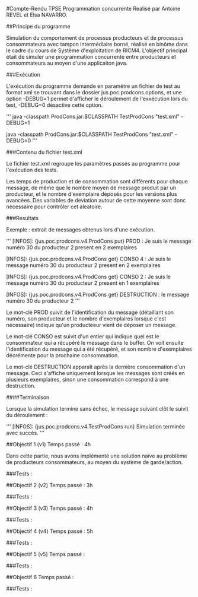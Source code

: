 #Compte-Rendu TPSE Programmation concurrente
Realisé par Antoine REVEL et Elsa NAVARRO.

##Principe du programme

Simulation du comportement de processus producteurs et de processus
consommateurs avec tampon intermédiaire borné, réalisé en binôme dans le cadre du cours de Système d'exploitation de RICM4. L'objectif principal était de simuler une programmation concurrente entre producteurs et consommateurs au moyen d'une applicaiton java.

###Exécution

L'exécution du programme demande en paramètre un fichier de test au format xml se trouvant dans le dossier jus.poc.prodcons.options, et une option -DEBUG=1 permet d'afficher le déroulement de l'exxécution lors du test, -DEBUG=0 désactive cette option.

'''
java -classpath ProdCons.jar:$CLASSPATH TestProdCons "test.xml" -DEBUG=1

java -classpath ProdCons.jar:$CLASSPATH TestProdCons "test.xml" -DEBUG=0
'''

###Contenu du fichier test.xml

Le fichier test.xml regroupe les paramètres passés au programme pour l'exécution des tests. 

Les temps de production et de consommation sont différents pour chaque message, de même que le nombre moyen de message produit par un producteur, et le nombre d'exemplaire déposés pour les versions plus avancées. Des variables de deviation autour de cette moyenne sont donc nécessaire pour contrôler cet aleatoire.

###Resultats

Exemple : extrait de messages obtenus lors d'une exécution.

'''
[INFOS]: {jus.poc.prodcons.v4.ProdCons put} PROD : Je suis le message numéro 30 du producteur 2 present en 2 exemplaires

[INFOS]: {jus.poc.prodcons.v4.ProdCons get} CONSO 4 : Je suis le message numéro 30 du producteur 2 present en 2 exemplaires

[INFOS]: {jus.poc.prodcons.v4.ProdCons get} CONSO 2 : Je suis le message numéro 30 du producteur 2 present en 1 exemplaires

[INFOS]: {jus.poc.prodcons.v4.ProdCons get} DESTRUCTION : le message numéro 30 du producteur 2
'''

Le mot-clé PROD suivit de l'identification du message (détaillant son numéro, son producteur et le nombre d'exemplaires lorsque c'est nécessaire) indique qu'un producteeur vient de déposer un message.

Le mot-clé CONSO est suivit d'un entier qui indique quel est le consommateur qui a récupéré le message dans le buffer. On voit ensuite l'identification du message qui a été récupéré, et son nombre d'exemplaires décrémente pour la prochaine consommation.

Le mot-clé DESTRUCTION apparaît après la dernière consommation d'un message. Ceci s'affiche uniquement lorsque les messages sont créés en plusieurs exemplaires, sinon une consommation correspond à une destruction.

####Terminaison

Lorsque la simulation termine sans échec, le message suivant clôt le suivit du déroulement :

'''
[INFOS]: {jus.poc.prodcons.v4.TestProdCons run} Simulation terminée avec succès.
'''

##Objectif 1 (v1)
Temps passé : 4h

Dans cette partie, nous avons implémenté une solution naïve au problème de producteurs consommateurs, au moyen du système de garde/action.

###Tests :


##Objectif 2 (v2)
Temps passé : 3h
 
###Tests :


##Objectif 3 (v3)
Temps passé : 4h

###Tests :


##Objectif 4 (v4)
Temps passé : 5h

###Tests :


##Objectif 5 (v5)
Temps passé :

###Tests :


##Objectif 6
Temps passé :
 
###Tests :
